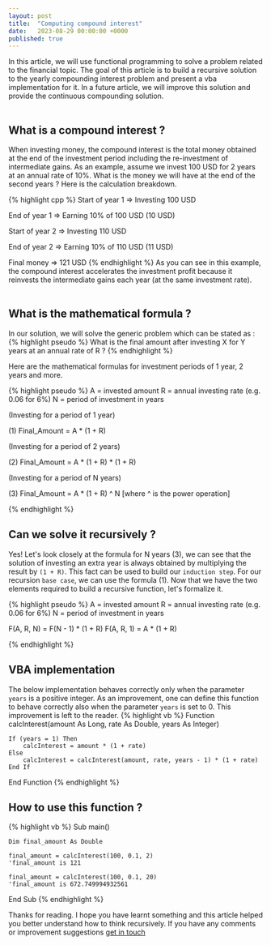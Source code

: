 ```yaml
---
layout: post
title:  "Computing compound interest"
date:   2023-08-29 00:00:00 +0000
published: true
---
```

In this article, we will use functional programming to solve a problem related to the financial topic. The goal of this article is to build a recursive solution to the yearly compounding interest problem and present a vba implementation for it. In a future article, we will improve this solution and provide the continuous compounding solution.
<br/>
<br/>
## What is a compound interest ?
When investing money, the compound interest is the total money obtained at the end of the investment period including the re-investment of intermediate gains. As an example, assume we invest 100 USD for 2 years at an annual rate of 10%. What is the money we will have at the end of the second years ? Here is the calculation breakdown.

{% highlight cpp %}
Start of year 1 =>  Investing 100 USD

End of year 1   =>  Earning 10% of 100 USD (10 USD)

Start of year 2 =>  Investing 110 USD

End of year 2   =>  Earning 10% of 110 USD (11 USD)

Final money     =>  121 USD
{% endhighlight %}
As you can see in this example, the compound interest accelerates the investment profit because it reinvests the intermediate gains each year (at the same investment rate).
<br/>
<br/>
## What is the mathematical formula ?
In our solution, we will solve the generic problem which can be stated as : 
{% highlight pseudo %}
What is the final amount after investing X for Y years at an annual rate of R ?
{% endhighlight %}

Here are the mathematical formulas for investment periods of 1 year, 2 years and more.

{% highlight pseudo %}
A = invested amount
R = annual investing rate (e.g. 0.06 for 6%)
N = period of investment in years

(Investing for a period of 1 year)

(1) Final_Amount = A * (1 + R)


(Investing for a period of 2 years)

(2) Final_Amount = A * (1 + R) * (1 + R)


(Investing for a period of N years)

(3) Final_Amount = A * (1 + R) ^ N [where ^ is the power operation]

{% endhighlight %}
<br/>
## Can we solve it recursively ?
Yes! Let's look closely at the formula for N years (3), we can see that the solution of investing an extra year is always obtained by multiplying the result by `(1 + R)`. This fact can be used to build our `induction step`. For our recursion `base case`, we can use the formula (1). Now that we have the two elements required to build a recursive function, let's formalize it.

{% highlight pseudo %}
A = invested amount
R = annual investing rate (e.g. 0.06 for 6%)
N = period of investment in years

F(A, R, N) = F(N - 1) * (1 + R)
F(A, R, 1) = A * (1 + R)

{% endhighlight %}
<br/>
## VBA implementation
The below implementation behaves correctly only when the parameter `years` is a positive integer. As an improvement, one can define this function to behave correctly also when the parameter `years` is set to 0. This improvement is left to the reader.
{% highlight vb %}
Function calcInterest(amount As Long, rate As Double, years As Integer)

    If (years = 1) Then
        calcInterest = amount * (1 + rate)
    Else
        calcInterest = calcInterest(amount, rate, years - 1) * (1 + rate)
    End If

End Function
{% endhighlight %}
<br/>
## How to use this function ?
{% highlight vb %}
Sub main()

    Dim final_amount As Double

    final_amount = calcInterest(100, 0.1, 2)
    'final_amount is 121

    final_amount = calcInterest(100, 0.1, 20)
    'final_amount is 672.749994932561

End Sub
{% endhighlight %}

Thanks for reading. I hope you have learnt something and this article helped you better understand how to think recursively. If you have any comments or improvement suggestions <a href="mailto:hello@assadnavi.ch">get in touch</a>